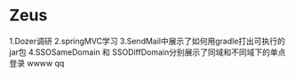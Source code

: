 # Zeus
1.Dozer调研
2.springMVC学习
3.SendMail中展示了如何用gradle打出可执行的jar包
4.SSOSameDomain 和 SSODiffDomain分别展示了同域和不同域下的单点登录
wwww
qq
